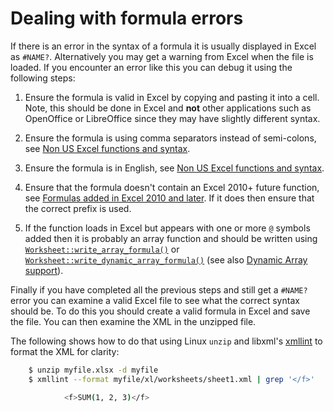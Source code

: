 # Dealing with formula errors

If there is an error in the syntax of a formula it is usually displayed in Excel
as `#NAME?`. Alternatively you may get a warning from Excel when the file is
loaded. If you encounter an error like this you can debug it using the following
steps:

1. Ensure the formula is valid in Excel by copying and pasting it into a cell.
   Note, this should be done in Excel and **not** other applications such as
   OpenOffice or LibreOffice since they may have slightly different syntax.

2. Ensure the formula is using comma separators instead of semi-colons, see [Non
   US Excel functions and syntax](syntax.md).

3. Ensure the formula is in English, see [Non US Excel functions and
   syntax](syntax.md).

4. Ensure that the formula doesn't contain an Excel 2010+ future function, see
   [Formulas added in Excel 2010 and later](future_functions.md). If it does
   then ensure that the correct prefix is used.

5. If the function loads in Excel but appears with one or more `@` symbols added
   then it is probably an array function and should be written using
   [`Worksheet::write_array_formula()`] or
   [`Worksheet::write_dynamic_array_formula()`] (see also [Dynamic Array
   support](dynamic_arrays.md)).

[`Worksheet::write_array_formula()`]: https://docs.rs/rust_xlsxwriter/latest/rust_xlsxwriter/worksheet/struct.Worksheet.html#method.write_array_formula
[`Worksheet::write_dynamic_array_formula()`]: https://docs.rs/rust_xlsxwriter/latest/rust_xlsxwriter/worksheet/struct.Worksheet.html#method.write_dynamic_array_formula

Finally if you have completed all the previous steps and still get a `#NAME?`
error you can examine a valid Excel file to see what the correct syntax should
be. To do this you should create a valid formula in Excel and save the file. You
can then examine the XML in the unzipped file.

The following shows how to do that using Linux `unzip` and libxml's
[xmllint](http://xmlsoft.org/xmllint.html) to format the XML for clarity:

```bash
    $ unzip myfile.xlsx -d myfile
    $ xmllint --format myfile/xl/worksheets/sheet1.xml | grep '</f>'

            <f>SUM(1, 2, 3)</f>
```